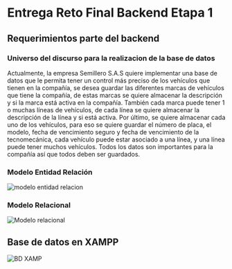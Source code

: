 # Entrega Reto Final Backend Etapa 1

## Requerimientos parte del backend

### Universo del discurso para la realizacion de la base de datos

Actualmente, la empresa Semillero S.A.S quiere implementar una base de datos que le permita tener un control más preciso de los vehículos que tienen en la compañía, se desea guardar las diferentes marcas de vehículos que tiene la compañía, de estas marcas se quiere almacenar la descripción y si la marca está activa en la compañía. También cada marca puede tener 1 o muchas líneas de vehículos, de cada línea se quiere almacenar la descripción de la línea y si está activa. Por último, se quiere almacenar cada uno de los vehículos, para eso se quiere guardar el número de placa, el modelo, fecha de vencimiento seguro y fecha de vencimiento de la tecnomecánica, cada vehículo puede estar asociado a una línea, y una línea puede tener muchos vehículos. Todos los datos son importantes para la compañía así que todos deben ser guardados. 

### Modelo Entidad Relación

![modelo entidad relacion](https://res.cloudinary.com/ddgyxfetd/image/upload/v1649348808/Back-End/Reto_Final_Etapa_1_Backend-P%C3%A1gina-1.drawio_hvnhlq.png)

### Modelo Relacional

![Modelo relacional](https://res.cloudinary.com/ddgyxfetd/image/upload/v1649348866/Back-End/Reto_Final_Etapa_1_Backend-P%C3%A1gina-2.drawio_fbdndf.png)

## Base de datos en XAMPP

![BD XAMP](https://res.cloudinary.com/ddgyxfetd/image/upload/v1649348963/Back-End/bd_e9emkv.png)